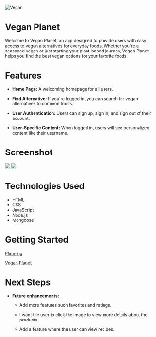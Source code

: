 ![Vegan](https://images.unsplash.com/photo-1540914124281-342587941389?q=80&w=2274&auto=format&fit=crop&ixlib=rb-4.0.3&ixid=M3wxMjA3fDB8MHxwaG90by1wYWdlfHx8fGVufDB8fHx8fA%3D%3D)

# Vegan Planet
Welcome to Vegan Planet, an app designed to provide users with easy access to vegan alternatives for everyday foods. Whether you're a seasoned vegan or just starting your plant-based journey, Vegan Planet helps you find the best vegan options for your favorite foods.

# Features 

- **Home Page:**  A welcoming homepage for all users.

- **Find Alternative:** If you're logged in, you can search for vegan alternatives to common foods.

- **User Authentication:** Users can sign up, sign in, and sign out of their account.

- **User-Specific Content:** When logged in, users will see personalized content like their username.

# Screenshot

<img src="https://i.imgur.com/3G8hzT3.png">
<img src="https://i.imgur.com/Z9XWcpc.png">

# Technologies Used 
- HTML
- CSS
- JavaScript
- Node.js
- Mongoose

# Getting Started 

[Planning](https://trello.com/b/ax816HgG/project-2)

[Vegan Planet](https://vegan-planet-f1144f75792e.herokuapp.com/)

# Next Steps

- **Future enhancements:**

    - Add more features such favorites and ratings.

    - I want the user to click the image to view more details about the products.
    
    - Add a feature where the user can view recipes.